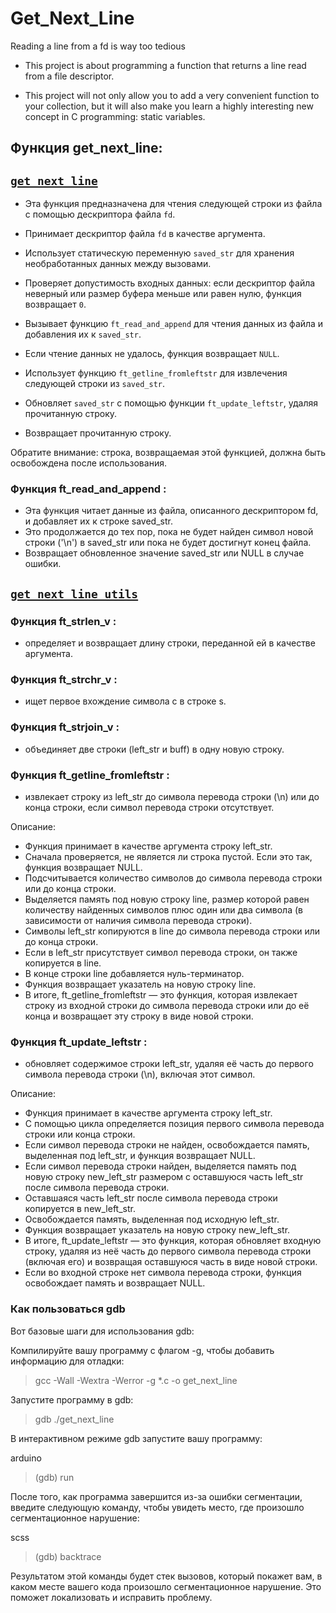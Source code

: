 # Get_Next_Line
Reading a line from a fd is way too tedious

* This project is about programming a function that returns a line read from a file descriptor.

* This project will not only allow you to add a very convenient function to your collection, but it will also make you learn a highly interesting new concept in C programming: static variables.

## Функция get_next_line:

## [`get_next_line`](get_next_line.c)
- Эта функция предназначена для чтения следующей строки из файла с помощью дескриптора файла `fd`. 

- Принимает дескриптор файла `fd` в качестве аргумента.
- Использует статическую переменную `saved_str` для хранения необработанных данных между вызовами.
- Проверяет допустимость входных данных: если дескриптор файла неверный или размер буфера меньше или равен нулю, функция возвращает `0`.
- Вызывает функцию `ft_read_and_append` для чтения данных из файла и добавления их к `saved_str`.
- Если чтение данных не удалось, функция возвращает `NULL`.
- Использует функцию `ft_getline_fromleftstr` для извлечения следующей строки из `saved_str`.
- Обновляет `saved_str` с помощью функции `ft_update_leftstr`, удаляя прочитанную строку.
- Возвращает прочитанную строку.

Обратите внимание: строка, возвращаемая этой функцией, должна быть освобождена после использования.

### Функция ft_read_and_append :

- Эта функция читает данные из файла, описанного дескриптором fd, и добавляет их к строке saved_str. 
- Это продолжается до тех пор, пока не будет найден символ новой строки ('\n') в saved_str или пока не будет достигнут конец файла. 
- Возвращает обновленное значение saved_str или NULL в случае ошибки.

## [`get_next_line_utils`](get_next_line_utils.c)

### Функция ft_strlen_v :

- определяет и возвращает длину строки, переданной ей в качестве аргумента.

### Функция ft_strchr_v :

- ищет первое вхождение символа c в строке s.

### Функция ft_strjoin_v :

- объединяет две строки (left_str и buff) в одну новую строку.

### Функция ft_getline_fromleftstr :

- извлекает строку из left_str до символа перевода строки (\n) или до конца строки, если символ перевода строки отсутствует.

Описание:

- Функция принимает в качестве аргумента строку left_str.
- Сначала проверяется, не является ли строка пустой. Если это так, функция возвращает NULL.
- Подсчитывается количество символов до символа перевода строки или до конца строки.
- Выделяется память под новую строку line, размер которой равен количеству найденных символов плюс один или два символа (в зависимости от наличия символа перевода строки).
- Символы left_str копируются в line до символа перевода строки или до конца строки.
- Если в left_str присутствует символ перевода строки, он также копируется в line.
- В конце строки line добавляется нуль-терминатор.
- Функция возвращает указатель на новую строку line.
- В итоге, ft_getline_fromleftstr — это функция, которая извлекает строку из входной строки до символа перевода строки или до её конца и возвращает эту строку в виде новой строки.

### Функция ft_update_leftstr :
- обновляет содержимое строки left_str, удаляя её часть до первого символа перевода строки (\n), включая этот символ.

Описание:

- Функция принимает в качестве аргумента строку left_str.
- С помощью цикла определяется позиция первого символа перевода строки или конца строки.
- Если символ перевода строки не найден, освобождается память, выделенная под left_str, и функция возвращает NULL.
- Если символ перевода строки найден, выделяется память под новую строку new_left_str размером с оставшуюся часть left_str после символа перевода строки.
- Оставшаяся часть left_str после символа перевода строки копируется в new_left_str.
- Освобождается память, выделенная под исходную left_str.
- Функция возвращает указатель на новую строку new_left_str.
- В итоге, ft_update_leftstr — это функция, которая обновляет входную строку, удаляя из неё часть до первого символа перевода строки (включая его) и возвращая оставшуюся часть в виде новой строки.
- Если во входной строке нет символа перевода строки, функция освобождает память и возвращает NULL.

### Как пользоваться gdb

Вот базовые шаги для использования gdb:

Компилируйте вашу программу с флагом -g, чтобы добавить информацию для отладки:

>gcc -Wall -Wextra -Werror -g *.c -o get_next_line

Запустите программу в gdb:

>gdb ./get_next_line

В интерактивном режиме gdb запустите вашу программу:

arduino
>(gdb) run

После того, как программа завершится из-за ошибки сегментации, введите следующую команду, чтобы увидеть место, где произошло сегментационное нарушение:

scss
>(gdb) backtrace

Результатом этой команды будет стек вызовов, который покажет вам, в каком месте вашего кода произошло сегментационное нарушение. Это поможет локализовать и исправить проблему.
